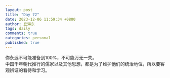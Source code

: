 ```yaml
---
layout: post
title: "Day 72"
date: 2023-12-06 11:59:34 +0800
author: 丘海东 
tags: daily
comments: true
categories: personal
published: true
---
```

你永远不可能准备到100%，不可能万无一失。  
中国千年朝代推行的儒家以及其他思想，都是为了维护他们的统治地位，所以要客观辨证的看待和学习。
